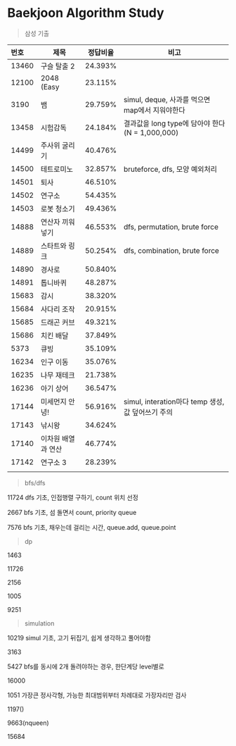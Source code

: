 # Baekjoon Algorithm Study


> 삼성 기출 

| 번호  | 제목               | 정답비율 | 비고                                              |
| :---- | ------------------ | -------- | ------------------------------------------------- |
| 13460 | 구슬 탈출 2        | 24.393%  |                                                   |
| 12100 | 2048 (Easy         | 23.115%  |                                                   |
| 3190  | 뱀                 | 29.759%  | simul, deque, 사과를 먹으면 map에서 지워야한다    |
| 13458 | 시험감독           | 24.184%  | 결과값을 long type에 담아야 한다 (N = 1,000,000)  |
| 14499 | 주사위 굴리기      | 40.476%  |                                                   |
| 14500 | 테트로미노         | 32.857%  | bruteforce, dfs, 모양 예외처리                    |
| 14501 | 퇴사               | 46.510%  |                                                   |
| 14502 | 연구소             | 54.435%  |                                                   |
| 14503 | 로봇 청소기        | 49.436%  |                                                   |
| 14888 | 연산자 끼워넣기    | 46.553%  | dfs, permutation, brute force                     |
| 14889 | 스타트와 링크      | 50.254%  | dfs, combination, brute force                     |
| 14890 | 경사로             | 50.840%  |                                                   |
| 14891 | 톱니바퀴           | 48.287%  |                                                   |
| 15683 | 감시               | 38.320%  |                                                   |
| 15684 | 사다리 조작        | 20.915%  |                                                   |
| 15685 | 드래곤 커브        | 49.321%  |                                                   |
| 15686 | 치킨 배달          | 37.849%  |                                                   |
| 5373  | 큐빙               | 35.109%  |                                                   |
| 16234 | 인구 이동          | 35.076%  |                                                   |
| 16235 | 나무 재테크        | 21.738%  |                                                   |
| 16236 | 아기 상어          | 36.547%  |                                                   |
| 17144 | 미세먼지 안녕!     | 56.916%  | simul, interation마다 temp 생성, 값 덮어쓰기 주의 |
| 17143 | 낚시왕             | 34.624%  |                                                   |
| 17140 | 이차원 배열과 연산 | 46.774%  |                                                   |
| 17142 | 연구소 3           | 28.239%  |                                                   |
|       |                    |          |                                                   |


> bfs/dfs

11724   dfs 기초, 인접행렬 구하기, count 위치 선정 

2667    bfs 기초, 섬 돌면서 count, priority queue

7576    bfs 기초, 채우는데 걸리는 시간, queue.add, queue.point

> dp

1463 

11726

2156 

1005 

9251


> simulation

10219   simul 기초, 고기 뒤집기, 쉽게 생각하고 풀어야함

3163    

5427    bfs를 동시에 2개 돌려야하는 경우, 한단계당 level별로

16000   

1051    가장큰 정사각형, 가능한 최대범위부터 차례대로 가장자리만 검사

1197()

9663(nqueen)

15684 



